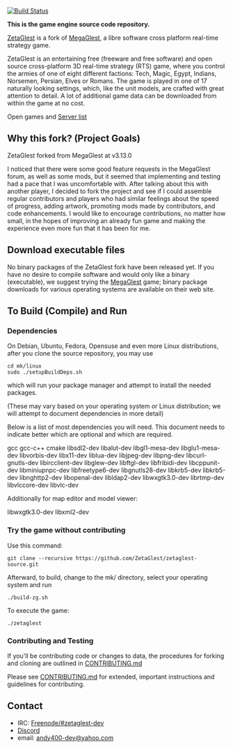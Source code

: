 [![Build Status](https://travis-ci.org/ZetaGlest/zetaglest-source.svg?branch=develop)](https://travis-ci.org/ZetaGlest/zetaglest-source)

**This is the game engine source code repository.**

[ZetaGlest](https://github.com/ZetaGlest) is a fork of [MegaGlest](http://megaglest.org/),
a libre software cross platform real-time strategy game.

ZetaGlest is an entertaining free (freeware and free software) and open
source cross-platform 3D real-time strategy (RTS) game, where you
control the armies of one of eight different factions: Tech, Magic,
Egypt, Indians, Norsemen, Persian, Elves or Romans. The game is played
in one of 17 naturally looking settings, which, like the unit models,
are crafted with great attention to detail. A lot of additional game
data can be downloaded from within the game at no cost.

Open games and [Server list](http://zetaglest.dreamhosters.com/)

## Why this fork? (Project Goals)

ZetaGlest forked from MegaGlest at v3.13.0

I noticed that there were some good feature requests in the MegaGlest
forum, as well as some mods, but it seemed that implementing and
testing had a pace that I was uncomfortable with. After talking about
this with another player, I decided to fork the project and see if I
could assemble regular contributors and players who had similar
feelings about the speed of progress, adding artwork, promoting mods
made by contributors, and code enhancements. I would like to encourage
contributions, no matter how small, in the hopes of improving an
already fun game and making the experience even more fun that it has
been for me.

## Download executable files

No binary packages of the ZetaGlest fork have been released yet. If you
have no desire to compile software and would only like a binary
(executable), we suggest trying the [MegaGlest](http://megaglest.org/)
game; binary package downloads for various operating systems are
available on their web site.

## To Build (Compile) and Run

### Dependencies

On Debian, Ubuntu, Fedora, Opensuse and even more Linux distributions,
after you clone the source repository, you may use

    cd mk/linux
    sudo ./setupBuildDeps.sh

which will run your package manager and attempt to install the needed packages.

(These may vary based on your operating system or Linux distribution;
we will attempt to document dependencies in more detail)

Below is a list of most dependencies you will need. This document needs
to indicate better which are optional and which are required.

gcc gcc-c++ cmake libsdl2-dev libalut-dev libgl1-mesa-dev
libglu1-mesa-dev libvorbis-dev libx11-dev liblua-dev libjpeg-dev
libpng-dev libcurl-gnutls-dev libircclient-dev libglew-dev libftgl-dev
libfribidi-dev libcppunit-dev libminiupnpc-dev libfreetype6-dev
libgnutls28-dev libkrb5-dev libkrb5-dev libnghttp2-dev libopenal-dev
libldap2-dev libwxgtk3.0-dev librtmp-dev libvlccore-dev libvlc-dev

Additionally for map editor and model viewer:

libwxgtk3.0-dev libxml2-dev

### Try the game without contributing

Use this command:

    git clone --recursive https://github.com/ZetaGlest/zetaglest-source.git

Afterward, to build, change to the mk/ directory, select your operating
system and run

    ./build-zg.sh

To execute the game:

    ./zetaglest

### Contributing and Testing

If you'll be contributing code or changes to data, the procedures for
forking and cloning are outlined in [CONTRIBUTING.md](https://github.com/ZetaGlest/zetaglest-source/blob/develop/CONTRIBUTING.md)

Please see [CONTRIBUTING.md](https://github.com/ZetaGlest/zetaglest-source/blob/develop/CONTRIBUTING.md)
for extended, important instructions and guidelines for contributing.

## Contact

* IRC: [Freenode/#zetaglest-dev](http://webchat.freenode.net?channels=%23zetaglest-dev&uio=d4)
* [Discord](https://discord.gg/WaAaXS7)
* email: andy400-dev@yahoo.com
